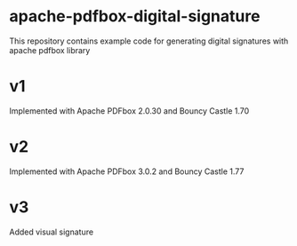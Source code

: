 # apache-pdfbox-digital-signature
This repository contains example code for generating digital signatures with apache pdfbox library
# v1
Implemented with Apache PDFbox 2.0.30 and Bouncy Castle 1.70
# v2
Implemented with Apache PDFbox 3.0.2 and Bouncy Castle 1.77
# v3
Added visual signature
